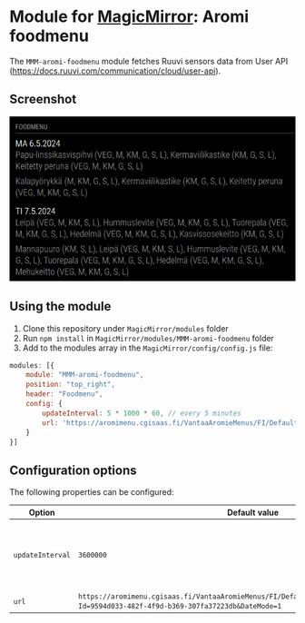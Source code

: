 # Module for [MagicMirror](https://magicmirror.builders/): Aromi foodmenu

The `MMM-aromi-foodmenu` module fetches Ruuvi sensors data from User API (https://docs.ruuvi.com/communication/cloud/user-api).


## Screenshot

![Aromi foodmenu screenshot](screenshot.png)

## Using the module

1) Clone this repository under `MagicMirror/modules` folder
2) Run `npm install` in `MagicMirror/modules/MMM-aromi-foodmenu` folder
3) Add to the modules array in the `MagicMirror/config/config.js` file:
````javascript
modules: [{
	module: "MMM-aromi-foodmenu",
	position: "top_right",
	header: "Foodmenu",
	config: {
        updateInterval: 5 * 1000 * 60, // every 5 minutes
        url: 'https://aromimenu.cgisaas.fi/VantaaAromieMenus/FI/Default/Vantti/VierumakiKO/Rss.aspx?Id=9594d033-482f-4f9d-b369-307fa37223db&DateMode=1'
	}
}]
````

## Configuration options

The following properties can be configured:


| Option                       	| Default value               | Description
| -----------------------------	| --------------------------- | -----------
| `updateInterval`				| `3600000`                     | Update interval in milliseconds. Limited minumum value for 1 minute becau60*1000se API blocks faster updates.
| `url`						    | `https://aromimenu.cgisaas.fi/VantaaAromieMenus/FI/Default/Vantti/VierumakiKO/Rss.aspx?Id=9594d033-482f-4f9d-b369-307fa37223db&DateMode=1` | Aromi foodmenu RSS url
